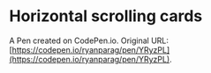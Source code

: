# Horizontal scrolling cards

A Pen created on CodePen.io. Original URL: [https://codepen.io/ryanparag/pen/YRyzPL](https://codepen.io/ryanparag/pen/YRyzPL).

